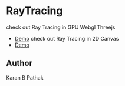 # RayTracing

check out Ray Tracing in GPU Webgl Threejs
- [Demo](https://raytracergpu.surge.sh/)
check out Ray Tracing in 2D Canvas 
- [Demo](http://raytracing.surge.sh/)

## Author
Karan B Pathak


